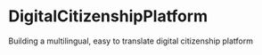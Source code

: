 # DigitalCitizenshipPlatform
Building a multilingual, easy to translate digital citizenship platform
